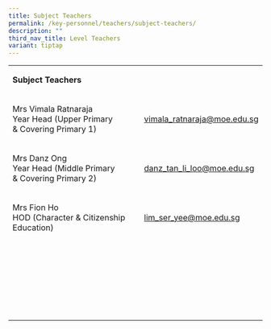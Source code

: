 ```yaml
---
title: Subject Teachers
permalink: /key-personnel/teachers/subject-teachers/
description: ""
third_nav_title: Level Teachers
variant: tiptap
---
```

<table style="minWidth: 50px">
<colgroup>
<col>
<col>
</colgroup>
<tbody>
<tr>
<td rowspan="1" colspan="2">
<p><strong>Subject Teachers</strong>
</p>
</td>
</tr>
<tr>
<td rowspan="1" colspan="1">
<p>Mrs Vimala Ratnaraja
<br>Year Head (Upper Primary
<br>&amp; Covering Primary 1)</p>
</td>
<td rowspan="1" colspan="1">
<p><a href="mailto:vimala_ratnaraja@moe.edu.sg" rel="noopener noreferrer nofollow" target="">vimala_ratnaraja@moe.edu.sg</a>
</p>
</td>
</tr>
<tr>
<td rowspan="1" colspan="1">
<p>Mrs Danz Ong
<br>Year Head (Middle Primary
<br>&amp; Covering Primary 2)</p>
</td>
<td rowspan="1" colspan="1">
<p><a href="mailto:danz_tan_li_loo@moe.edu.sg" rel="noopener noreferrer nofollow" target="">danz_tan_li_loo@moe.edu.sg</a>
</p>
<p></p>
</td>
</tr>
<tr>
<td rowspan="1" colspan="1">
<p>Mrs Fion Ho
<br>HOD (Character &amp; Citizenship Education)&nbsp;</p>
</td>
<td rowspan="1" colspan="1">
<p><a href="mailto:lim_ser_yee@moe.edu.sg" rel="noopener noreferrer nofollow" target="">lim_ser_yee@moe.edu.sg</a>
</p>
</td>
</tr>
<tr>
<td rowspan="1" colspan="1">
<p></p>
</td>
<td rowspan="1" colspan="1">
<p></p>
</td>
</tr>
<tr>
<td rowspan="1" colspan="1">
<p></p>
</td>
<td rowspan="1" colspan="1">
<p></p>
</td>
</tr>
<tr>
<td rowspan="1" colspan="1">
<p></p>
</td>
<td rowspan="1" colspan="1">
<p></p>
</td>
</tr>
<tr>
<td rowspan="1" colspan="1">
<p></p>
</td>
<td rowspan="1" colspan="1">
<p></p>
</td>
</tr>
<tr>
<td rowspan="1" colspan="1">
<p></p>
</td>
<td rowspan="1" colspan="1">
<p></p>
</td>
</tr>
<tr>
<td rowspan="1" colspan="1">
<p></p>
</td>
<td rowspan="1" colspan="1">
<p></p>
</td>
</tr>
<tr>
<td rowspan="1" colspan="1">
<p></p>
</td>
<td rowspan="1" colspan="1">
<p></p>
</td>
</tr>
</tbody>
</table>
<p></p>